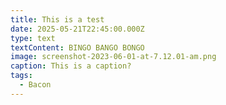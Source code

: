 ```yaml
---
title: This is a test
date: 2025-05-21T22:45:00.000Z
type: text
textContent: BINGO BANGO BONGO
image: screenshot-2023-06-01-at-7.12.01-am.png
caption: This is a caption?
tags:
  - Bacon
---
```

